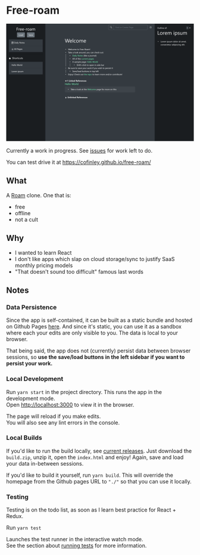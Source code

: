 # Free-roam

![](./screenshot.png)

Currently a work in progress. See [issues](https://github.com/cofinley/free-roam/issues) for work left to do.

You can test drive it at https://cofinley.github.io/free-roam/

## What

A [Roam](https://roamresearch.com) clone. One that is:

- free
- offline
- not a cult

## Why

- I wanted to learn React
- I don't like apps which slap on cloud storage/sync to justify SaaS monthly pricing models
- "That doesn't sound too difficult" famous last words

## Notes

### Data Persistence

Since the app is self-contained, it can be built as a static bundle and hosted on Github Pages [here](https://cofinley.github.io/free-roam/). And since it's static, you can use it as a sandbox where each your edits are only visible to you. The data is local to your browser.

That being said, the app does not (currently) persist data between browser sessions, so **use the save/load buttons in the left sidebar if you want to persist your work.**

### Local Development

Run `yarn start` in the project directory. This runs the app in the development mode.\
Open [http://localhost:3000](http://localhost:3000) to view it in the browser.

The page will reload if you make edits.\
You will also see any lint errors in the console.

### Local Builds

If you'd like to run the build locally, see [current releases](https://github.com/cofinley/free-roam/releases). Just download the `build.zip`, unzip it, open the `index.html` and enjoy! Again, save and load your data in-between sessions.

If you'd like to build it yourself, run `yarn build`. This will override the homepage from the Github pages URL to `"./"` so that you can use it locally.

### Testing

Testing is on the todo list, as soon as I learn best practice for React + Redux.

Run `yarn test`

Launches the test runner in the interactive watch mode.\
See the section about [running tests](https://facebook.github.io/create-react-app/docs/running-tests) for more information.